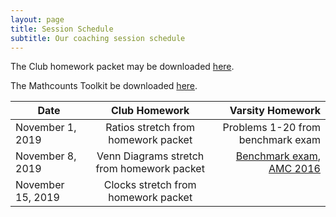 ```yaml
---
layout: page
title: Session Schedule
subtitle: Our coaching session schedule
---
```


The Club homework packet may be downloaded <a href="/files/Homework%20Packet.pdf">here</a>.

The Mathcounts Toolkit be downloaded <a href="/files/Mathcounts%20Toolkit.pdf">here</a>.

| Date | Club Homework | Varsity Homework |
| ------------- |:-------------:| -----:|
|November 1, 2019 | Ratios stretch from homework packet | Problems 1-20 from benchmark exam
|November 8, 2019 | Venn Diagrams stretch from homework packet | <a href="/files/RMS%201920B%20Exam.pdf" target="_blank">Benchmark exam</a>, <a href="https://artofproblemsolving.com/wiki/index.php/2016_AMC_8_Problems" target="_blank">AMC 2016</a>
|November 15, 2019 | Clocks stretch from homework packet | 